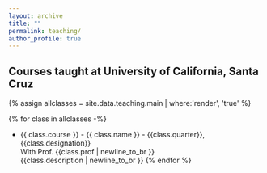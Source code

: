 ```yaml
---
layout: archive
title: ""
permalink: teaching/
author_profile: true
---
```


<h2>Courses taught at University of California, Santa Cruz</h2>
{% assign allclasses = site.data.teaching.main | where:'render', 'true' %}

{% for class in allclasses -%}
- {{ class.course }} - {{ class.name }} - {{class.quarter}},  {{class.designation}}  
	With Prof. {{class.prof | newline_to_br }}  
	{{class.description | newline_to_br }}
{% endfor %}

